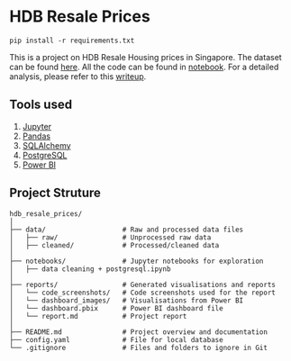 # HDB Resale Prices

```
pip install -r requirements.txt
```

This is a project on HDB Resale Housing prices in Singapore. The dataset can be found [here](https://data.gov.sg/collections/189/view).
All the code can be found in [notebook](https://github.com/jeslyztaz/hdb-resale-prices/blob/master/notebooks/data%20cleaning%20%2B%20postgresql.ipynb).
For a detailed analysis, please refer to this [writeup](https://github.com/jeslyztaz/hdb-resale-prices/blob/master/reports/report.md).

## Tools used
1. [Jupyter](https://jupyter.org/)
2. [Pandas](https://pandas.pydata.org/)
3. [SQLAlchemy](https://www.sqlalchemy.org/)
3. [PostgreSQL](https://www.postgresql.org/)
3. [Power BI](https://www.microsoft.com/en-us/power-platform/products/power-bi)

## Project Struture
```
hdb_resale_prices/
│
├── data/                   # Raw and processed data files
│   ├── raw/                # Unprocessed raw data
│   ├── cleaned/            # Processed/cleaned data
│
├── notebooks/              # Jupyter notebooks for exploration
│   ├── data cleaning + postgresql.ipynb
│
├── reports/                # Generated visualisations and reports
│   └── code_screenshots/   # Code screenshots used for the report
│   └── dashboard_images/   # Visualisations from Power BI
│   └── dashboard.pbix      # Power BI dashboard file
│   └── report.md           # Project report
│
├── README.md               # Project overview and documentation
├── config.yaml             # File for local database
└── .gitignore              # Files and folders to ignore in Git
```
